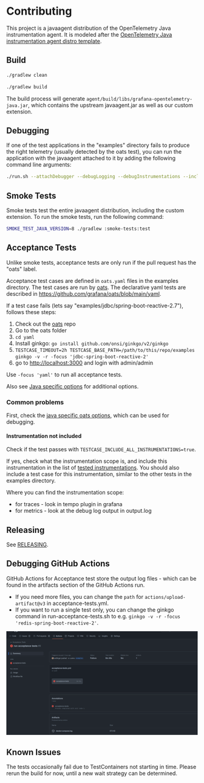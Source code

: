 # Contributing

This project is a javaagent distribution of the OpenTelemetry Java instrumentation agent. It is modeled after the [OpenTelemetry Java instrumentation agent distro template](https://github.com/open-telemetry/opentelemetry-java-instrumentation/blob/main/examples/distro/README.md).

## Build

```sh
./gradlew clean
```

```sh
./gradlew build
```

The build process will generate `agent/build/libs/grafana-opentelemetry-java.jar`, which contains the upstream javaagent.jar as well as our custom extension.

## Debugging

If one of the test applications in the "examples" directory fails to produce the right telemetry (usually detected by the oats test), you can run the application with the javaagent attached to it by adding the following command line arguments:

```sh
./run.sh --attachDebugger --debugLogging --debugInstrumentations --includeAllInstrumentations
```

## Smoke Tests

Smoke tests test the entire javaagent distribution, including the custom extension. To run the smoke tests, run the following command:

```sh
SMOKE_TEST_JAVA_VERSION=8 ./gradlew :smoke-tests:test
```

## Acceptance Tests

Unlike smoke tests, acceptance tests are only run if the pull request has the "oats" label.

Acceptance test cases are defined in `oats.yaml` files in the examples directory. The test cases are run by [oats]. The declarative yaml tests are described in <https://github.com/grafana/oats/blob/main/yaml>.

If a test case fails (lets say "examples/jdbc/spring-boot-reactive-2.7"), follows these steps:

1. Check out the [oats] repo
2. Go to the oats folder
3. `cd yaml`
4. Install ginkgo: `go install github.com/onsi/ginkgo/v2/ginkgo`
5. `TESTCASE_TIMEOUT=2h TESTCASE_BASE_PATH=/path/to/this/repo/examples ginkgo -v -r -focus 'jdbc-spring-boot-reactive-2'`
6. go to <http://localhost:3000> and login with admin/admin

Use `-focus 'yaml'` to run all acceptance tests.

Also see [Java specific options](https://github.com/grafana/oats/blob/main/yaml/README.md#java-specific-options) for additional options.

### Common problems

First, check the [java specific oats options](https://github.com/grafana/oats/tree/main/yaml#java-specific-options), which can be used for debugging.

#### Instrumentation not included

Check if the test passes with `TESTCASE_INCLUDE_ALL_INSTRUMENTATIONS=true`.

If yes, check what the instrumentation scope is, and include this instrumentation in the list of [tested instrumentations](./README.md#tested-instrumentations). You should also include a test case for this instrumentation, similar to the other tests in the examples directory.

Where you can find the instrumentation scope:

- for traces - look in tempo plugin in grafana
- for metrics - look at the debug log output in output.log

## Releasing

See [RELEASING](RELEASING.md).

## Debugging GitHub Actions

GitHub Actions for Acceptance test store the output log files - which can be found in the artifacts section of the GitHub Actions run.

- If you need more files, you can change the `path` for `actions/upload-artifact@v3` in acceptance-tests.yml.
- If you want to run a single test only, you can change the ginkgo command in run-acceptance-tests.sh to
  e.g. `ginkgo -v -r -focus 'redis-spring-boot-reactive-2'`.

![oats acceptance tests](./docs/oats-logs.png)

## Known Issues

The tests occasionally fail due to TestContainers not starting in time.  Please rerun the build for now, until a new wait strategy can be determined.

[oats]: https://github.com/grafana/oats
